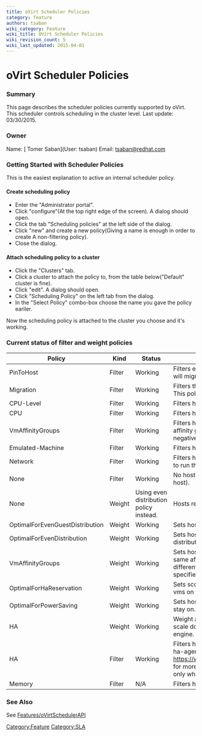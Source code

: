 ```yaml
---
title: oVirt Scheduler Policies
category: feature
authors: tsaban
wiki_category: Feature
wiki_title: OVirt Scheduler Policies
wiki_revision_count: 5
wiki_last_updated: 2015-04-01
---
```


# oVirt Scheduler Policies

### Summary

This page describes the scheduler policies currently supported by oVirt.
This scheduler controls scheduling in the cluster level.
Last update: 03/30/2015.

### Owner

Name: [ Tomer Saban](User: tsaban)
Email: <tsaban@redhat.com>

### Getting Started with Scheduler Policies

This is the easiest explanation to active an internal scheduler policy.

#### Create scheduling policy

*   Enter the "Administrator portal".
*   Click "configure"(At the top right edge of the screen). A dialog should open.
*   Click the tab "Scheduling policies" at the left side of the dialog.
*   Click "new" and create a new policy(Giving a name is enough in order to create A non-filtering policy).
*   Close the dialog.

#### Attach scheduling policy to a cluster

*   Click the "Clusters" tab.
*   Click a cluster to attach the policy to, from the table below("Default" cluster is fine).
*   Click "edit". A dialog should open.
*   Click "Scheduling Policy" on the left tab from the dialog.
*   In the "Select Policy" combo-box choose the name you gave the policy eariler.

Now the scheduling policy is attached to the cluster you choose and it's working.

### Current status of filter and weight policies

| Policy                          | Kind   | Status                                  | Description                                                                                                                                                                                                                                                         |
|---------------------------------|--------|-----------------------------------------|---------------------------------------------------------------------------------------------------------------------------------------------------------------------------------------------------------------------------------------------------------------------|
| PinToHost                       | Filter | Working                                 | Filters every host which the vm is not pinned to(Meaning the vm will migrate only to the host it is pinned to).                                                                                                                                                     |
| Migration                       | Filter | Working                                 | Filters the host which the vm is currently resides on. Meaning, This policy encourages migrations.                                                                                                                                                                  |
| CPU-Level                       | Filter | Working                                 | Filters hosts by CPU level(manufacturer, model, etc).                                                                                                                                                                                                               |
| CPU                             | Filter | Working                                 | Filters hosts by CPU cores(Number of Virtual CPUs).                                                                                                                                                                                                                 |
| VmAffinityGroups                | Filter | Working                                 | Filters hosts by taking into consideration Affinity groups(positive affinity group means that all VMs should be on the same host and negative means that they should be on separated hosts).                                                                        |
| Emulated-Machine                | Filter | Working                                 | Filters hosts by emulated machine(isapc, pc, etc).                                                                                                                                                                                                                  |
| Network                         | Filter | Working                                 | Filters hosts who doesn't have the necessary network interfaces to run the vm.                                                                                                                                                                                      |
| None                            | Filter | Working                                 | No host is being filtered(The vm will migrate to the first available host).                                                                                                                                                                                         |
| None                            | Weight | Using even distribution policy instead. | Hosts receives score based on even distribution weight policy.                                                                                                                                                                                                      |
| OptimalForEvenGuestDistribution | Weight | Working                                 | Sets host scores based on the number of VMs on each host.                                                                                                                                                                                                           |
| OptimalForEvenDistribution      | Weight | Working                                 | Sets hosts scores so that there will be even CPU usage distribution.                                                                                                                                                                                                |
| VmAffinityGroups                | Weight | Working                                 | Sets host scores based on affinity group (Hosts which are at the same affinity group as the vm and their affinity is positive or has different affinity group and their affinity is negative gets a specified score, bigger than 1 and the other gets a score of 1. |
| OptimalForHaReservation         | Weight | Working                                 | Sets scores for hosts according to the number of highly available vms on them and a scale down parameter.                                                                                                                                                           |
| OptimalForPowerSaving           | Weight | Working                                 | Sets host scores so that minimum number of hosts will need to stay on. Has influence only when used with hosted engine.                                                                                                                                             |
| HA                              | Weight | Working                                 | Weight are being set by the number of HA VMs on the host and a scale down parameter. Has influence only when used with hosted engine.                                                                                                                               |
| HA                              | Filter | Working                                 | Filters hosts whose high availability score is negative(See ovirt-ha-agent in <https://www.ovirt.org/images/8/88/Hosted_Engine_Deep_Dive.pdf> for more details on how this score is calculated). Has influence only when used with hosted engine.                   |
| Memory                          | Filter | N/A                                     | Filters hosts based on memory usage.                                                                                                                                                                                                                                |

### See Also

See [Features/oVirtSchedulerAPI](Features/oVirtSchedulerAPI)

<Category:Feature> <Category:SLA>
